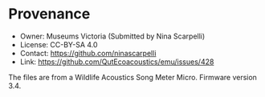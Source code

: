 # Provenance

- Owner: Museums Victoria (Submitted by Nina Scarpelli)
- License: CC-BY-SA 4.0
- Contact: <https://github.com/ninascarpelli>
- Link: <https://github.com/QutEcoacoustics/emu/issues/428>

The files are from a Wildlife Acoustics Song Meter Micro.
Firmware version 3.4.

